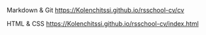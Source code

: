 Markdown & Git
https://Kolenchitssi.github.io/rsschool-cv/cv

HTML & CSS
https://Kolenchitssi.github.io/rsschool-cv/index.html
